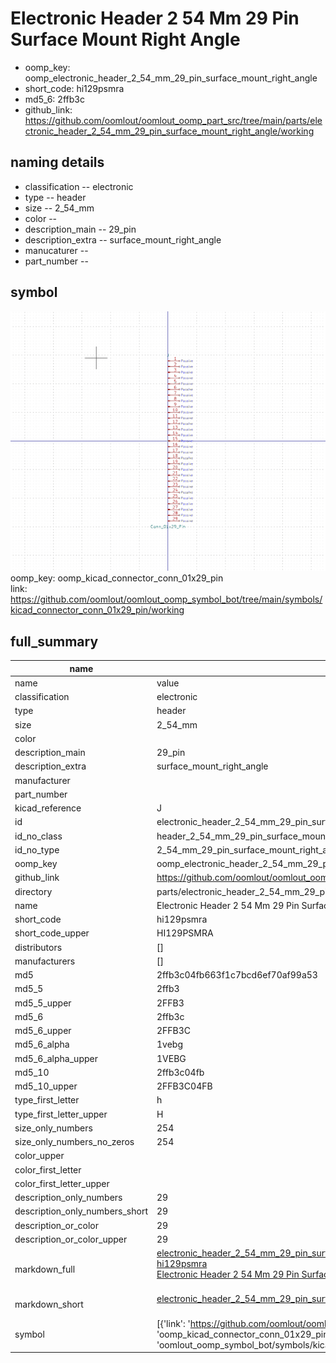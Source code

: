 # Electronic Header 2 54 Mm 29 Pin Surface Mount Right Angle

  
* oomp_key: oomp_electronic_header_2_54_mm_29_pin_surface_mount_right_angle 
* short_code: hi129psmra
* md5_6: 2ffb3c  
* github_link: https://github.com/oomlout/oomlout_oomp_part_src/tree/main/parts/electronic_header_2_54_mm_29_pin_surface_mount_right_angle/working  
## naming details
* classification -- electronic
* type -- header
* size -- 2_54_mm
* color -- 
* description_main -- 29_pin
* description_extra -- surface_mount_right_angle
* manucaturer -- 
* part_number -- 



## symbol

![](symbol/0/working/working_600.png)  
oomp_key: oomp_kicad_connector_conn_01x29_pin  
link: https://github.com/oomlout/oomlout_oomp_symbol_bot/tree/main/symbols/kicad_connector_conn_01x29_pin/working  


## full_summary
| name | value | 
| --- | --- | 
| name | value | 
| classification | electronic | 
| type | header | 
| size | 2_54_mm | 
| color |  | 
| description_main | 29_pin | 
| description_extra | surface_mount_right_angle | 
| manufacturer |  | 
| part_number |  | 
| kicad_reference | J | 
| id | electronic_header_2_54_mm_29_pin_surface_mount_right_angle | 
| id_no_class | header_2_54_mm_29_pin_surface_mount_right_angle | 
| id_no_type | 2_54_mm_29_pin_surface_mount_right_angle | 
| oomp_key | oomp_electronic_header_2_54_mm_29_pin_surface_mount_right_angle | 
| github_link | https://github.com/oomlout/oomlout_oomp_part_src/tree/main/parts/electronic_header_2_54_mm_29_pin_surface_mount_right_angle/working | 
| directory | parts/electronic_header_2_54_mm_29_pin_surface_mount_right_angle | 
| name | Electronic Header 2 54 Mm 29 Pin Surface Mount Right Angle | 
| short_code | hi129psmra | 
| short_code_upper | HI129PSMRA | 
| distributors | [] | 
| manufacturers | [] | 
| md5 | 2ffb3c04fb663f1c7bcd6ef70af99a53 | 
| md5_5 | 2ffb3 | 
| md5_5_upper | 2FFB3 | 
| md5_6 | 2ffb3c | 
| md5_6_upper | 2FFB3C | 
| md5_6_alpha | 1vebg | 
| md5_6_alpha_upper | 1VEBG | 
| md5_10 | 2ffb3c04fb | 
| md5_10_upper | 2FFB3C04FB | 
| type_first_letter | h | 
| type_first_letter_upper | H | 
| size_only_numbers | 254 | 
| size_only_numbers_no_zeros | 254 | 
| color_upper |  | 
| color_first_letter |  | 
| color_first_letter_upper |  | 
| description_only_numbers | 29 | 
| description_only_numbers_short | 29 | 
| description_or_color | 29 | 
| description_or_color_upper | 29 | 
| markdown_full | [electronic_header_2_54_mm_29_pin_surface_mount_right_angle](https://github.com/oomlout/oomlout_oomp_part_src/tree/main/parts/electronic_header_2_54_mm_29_pin_surface_mount_right_angle/working)<br>[hi129psmra](https://github.com/oomlout/oomlout_oomp_part_src/tree/main/parts/electronic_header_2_54_mm_29_pin_surface_mount_right_angle/working)<br>[Electronic Header 2 54 Mm 29 Pin Surface Mount Right Angle](https://github.com/oomlout/oomlout_oomp_part_src/tree/main/parts/electronic_header_2_54_mm_29_pin_surface_mount_right_angle/working)<br><br> | 
| markdown_short | [electronic_header_2_54_mm_29_pin_surface_mount_right_angle](https://github.com/oomlout/oomlout_oomp_part_src/tree/main/parts/electronic_header_2_54_mm_29_pin_surface_mount_right_angle/working)<br><br> | 
| symbol | [{'link': 'https://github.com/oomlout/oomlout_oomp_symbol_bot/tree/main/symbols/kicad_connector_conn_01x29_pin', 'oomp_key': 'oomp_kicad_connector_conn_01x29_pin', 'directory': 'oomlout_oomp_symbol_bot/symbols/kicad_connector_conn_01x29_pin//working/working.kicad_sym'}] | 
